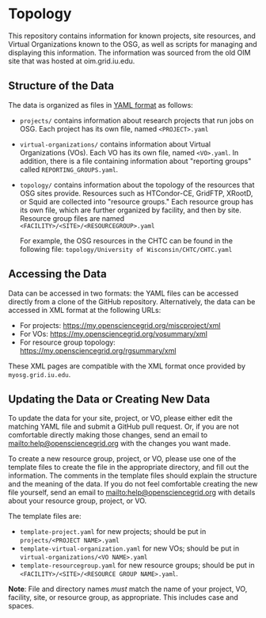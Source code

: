 Topology
========


This repository contains information for known projects, site resources, and
Virtual Organizations known to the OSG, as well as scripts for managing and
displaying this information.  The information was sourced from the old OIM site
that was hosted at oim.grid.iu.edu.


Structure of the Data
---------------------

The data is organized as files in [YAML format](https://en.wikipedia.org/wiki/YAML)
as follows:

-   `projects/` contains information about research projects that run jobs on OSG.
    Each project has its own file, named `<PROJECT>.yaml`

-   `virtual-organizations/` contains information about Virtual Organizations
    (VOs).
    Each VO has its own file, named `<VO>.yaml`.  In addition, there is a file
    containing information about "reporting groups" called
    `REPORTING_GROUPS.yaml`.

-   `topology/` contains information about the topology of the resources that OSG sites provide.
    Resources such as HTCondor-CE, GridFTP, XRootD, or Squid are collected into "resource groups." 
    Each resource group has its own file, which are further organized by facility, and then by site.
    Resource group files are named `<FACILITY>/<SITE>/<RESOURCEGROUP>.yaml`

    For example, the OSG resources in the CHTC can be found in the following file:
    `topology/University of Wisconsin/CHTC/CHTC.yaml`


Accessing the Data
------------------

Data can be accessed in two formats: the YAML files can be accessed directly
from a clone of the GitHub repository.  Alternatively, the data can be accessed
in XML format at the following URLs:

-   For projects: https://my.opensciencegrid.org/miscproject/xml
-   For VOs: https://my.opensciencegrid.org/vosummary/xml
-   For resource group topology: https://my.opensciencegrid.org/rgsummary/xml

These XML pages are compatible with the XML format once provided by
`myosg.grid.iu.edu`.


Updating the Data or Creating New Data
--------------------------------------

To update the data for your site, project, or VO, please either edit the
matching YAML file and submit a GitHub pull request.
Or, if you are not comfortable directly making those changes, send an email to <mailto:help@opensciencegrid.org> with
the changes you want made.

To create a new resource group, project, or VO, please use one of the template
files to create the file in the appropriate directory, and fill out the
information.  The comments in the template files should explain the structure
and the meaning of the data.
If you do not feel comfortable creating the new file yourself, send an email to <mailto:help@opensciencegrid.org> with
details about your resource group, project, or VO.

The template files are:

-   `template-project.yaml` for new projects; should be put in
    `projects/<PROJECT NAME>.yaml`
-   `template-virtual-organization.yaml` for new VOs; should be put in
    `virtual-organizations/<VO NAME>.yaml`
-   `template-resourcegroup.yaml` for new resource groups;
    should be put in `<FACILITY>/<SITE>/<RESOURCE GROUP NAME>.yaml`.

**Note**: File and directory names _must_ match the name of your project, VO,
facility, site, or resource group, as appropriate.  This includes case and
spaces.
